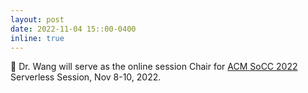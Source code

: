 ```yaml
---
layout: post
date: 2022-11-04 15::00-0400
inline: true
---
```


:speech_balloon: Dr. Wang will serve as the online session Chair for [ACM SoCC 2022](http://acmsocc.org/2022/index.html) Serverless Session, Nov 8-10, 2022. 